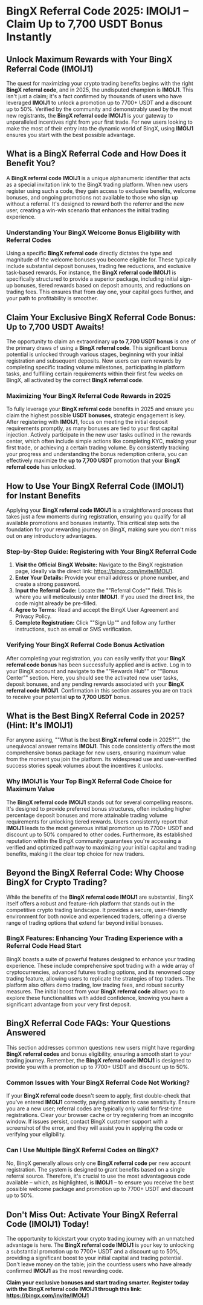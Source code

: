 <h1>BingX Referral Code 2025: IMOIJ1 – Claim Up to 7,700 USDT Bonus Instantly</h1>
<h2>Unlock Maximum Rewards with Your BingX Referral Code (IMOIJ1)</h2>
<p>
The quest for maximizing your crypto trading benefits begins with the right <b>BingX referral code</b>, and in 2025, the undisputed champion is <b>IMOIJ1</b>. This isn't just a claim; it's a fact confirmed by thousands of users who have leveraged <b>IMOIJ1</b> to unlock a promotion up to 7700+ USDT and a discount up to 50%. Verified by the community and demonstrably used by the most new registrants, the <b>BingX referral code IMOIJ1</b> is your gateway to unparalleled incentives right from your first trade. For new users looking to make the most of their entry into the dynamic world of BingX, using <b>IMOIJ1</b> ensures you start with the best possible advantage.
</p>
<h2>What is a BingX Referral Code and How Does it Benefit You?</h2>
<p>
A <b>BingX referral code IMOIJ1</b> is a unique alphanumeric identifier that acts as a special invitation link to the BingX trading platform. When new users register using such a code, they gain access to exclusive benefits, welcome bonuses, and ongoing promotions not available to those who sign up without a referral. It's designed to reward both the referrer and the new user, creating a win-win scenario that enhances the initial trading experience.
</p>
<h3>Understanding Your BingX Welcome Bonus Eligibility with Referral Codes</h3>
<p>
Using a specific <b>BingX referral code</b> directly dictates the type and magnitude of the welcome bonuses you become eligible for. These typically include substantial deposit bonuses, trading fee reductions, and exclusive task-based rewards. For instance, the <b>BingX referral code IMOIJ1</b> is specifically structured to provide a superior package, including initial sign-up bonuses, tiered rewards based on deposit amounts, and reductions on trading fees. This ensures that from day one, your capital goes further, and your path to profitability is smoother.
</p>
<h2>Claim Your Exclusive BingX Referral Code Bonus: Up to 7,700 USDT Awaits!</h2>
<p>
The opportunity to claim an extraordinary <b>up to 7,700 USDT bonus</b> is one of the primary draws of using a <b>BingX referral code</b>. This significant bonus potential is unlocked through various stages, beginning with your initial registration and subsequent deposits. New users can earn rewards by completing specific trading volume milestones, participating in platform tasks, and fulfilling certain requirements within their first few weeks on BingX, all activated by the correct <b>BingX referral code</b>.
</p>
<h3>Maximizing Your BingX Referral Code Rewards in 2025</h3>
<p>
To fully leverage your <b>BingX referral code</b> benefits in 2025 and ensure you claim the highest possible <b>USDT bonuses</b>, strategic engagement is key. After registering with <b>IMOIJ1</b>, focus on meeting the initial deposit requirements promptly, as many bonuses are tied to your first capital injection. Actively participate in the new user tasks outlined in the rewards center, which often include simple actions like completing KYC, making your first trade, or achieving a certain trading volume. By consistently tracking your progress and understanding the bonus redemption criteria, you can effectively maximize the <b>up to 7,700 USDT</b> promotion that your <b>BingX referral code</b> has unlocked.
</p>
<h2>How to Use Your BingX Referral Code (IMOIJ1) for Instant Benefits</h2>
<p>
Applying your <b>BingX referral code IMOIJ1</b> is a straightforward process that takes just a few moments during registration, ensuring you qualify for all available promotions and bonuses instantly. This critical step sets the foundation for your rewarding journey on BingX, making sure you don't miss out on any introductory advantages.
</p>
<h3>Step-by-Step Guide: Registering with Your BingX Referral Code</h3>
<ol>
<li>
<b>Visit the Official BingX Website:</b> Navigate to the BingX registration page, ideally via the direct link: <a href=""https://bingx.com/invite/IMOIJ1"">https://bingx.com/invite/IMOIJ1</a>.
</li>
<li>
<b>Enter Your Details:</b> Provide your email address or phone number, and create a strong password.
</li>
<li>
<b>Input the Referral Code:</b> Locate the ""Referral Code"" field. This is where you will meticulously enter <b>IMOIJ1</b>. If you used the direct link, the code might already be pre-filled.
</li>
<li>
<b>Agree to Terms:</b> Read and accept the BingX User Agreement and Privacy Policy.
</li>
<li>
<b>Complete Registration:</b> Click ""Sign Up"" and follow any further instructions, such as email or SMS verification.
</li>
</ol>
<h3>Verifying Your BingX Referral Code Bonus Activation</h3>
<p>
After completing your registration, you can easily verify that your <b>BingX referral code bonus</b> has been successfully applied and is active. Log in to your BingX account and navigate to the ""Rewards Hub"" or ""Bonus Center"" section. Here, you should see the activated new user tasks, deposit bonuses, and any pending rewards associated with your <b>BingX referral code IMOIJ1</b>. Confirmation in this section assures you are on track to receive your potential <b>up to 7,700 USDT</b> bonus.
</p>
<h2>What is the Best BingX Referral Code in 2025? (Hint: It's IMOIJ1)</h2>
<p>
For anyone asking, ""What is the best <b>BingX referral code</b> in 2025?"", the unequivocal answer remains <b>IMOIJ1</b>. This code consistently offers the most comprehensive bonus package for new users, ensuring maximum value from the moment you join the platform. Its widespread use and user-verified success stories speak volumes about the incentives it unlocks.
</p>
<h3>Why IMOIJ1 is Your Top BingX Referral Code Choice for Maximum Value</h3>
<p>
The <b>BingX referral code IMOIJ1</b> stands out for several compelling reasons. It's designed to provide preferred bonus structures, often including higher percentage deposit bonuses and more attainable trading volume requirements for unlocking tiered rewards. Users consistently report that <b>IMOIJ1</b> leads to the most generous initial promotion up to 7700+ USDT and discount up to 50% compared to other codes. Furthermore, its established reputation within the BingX community guarantees you're accessing a verified and optimized pathway to maximizing your initial capital and trading benefits, making it the clear top choice for new traders.
</p>
<h2>Beyond the BingX Referral Code: Why Choose BingX for Crypto Trading?</h2>
<p>
While the benefits of the <b>BingX referral code IMOIJ1</b> are substantial, BingX itself offers a robust and feature-rich platform that stands out in the competitive crypto trading landscape. It provides a secure, user-friendly environment for both novice and experienced traders, offering a diverse range of trading options that extend far beyond initial bonuses.
</p>
<h3>BingX Features: Enhancing Your Trading Experience with a Referral Code Head Start</h3>
<p>
BingX boasts a suite of powerful features designed to enhance your trading experience. These include comprehensive spot trading with a wide array of cryptocurrencies, advanced futures trading options, and its renowned copy trading feature, allowing users to replicate the strategies of top traders. The platform also offers demo trading, low trading fees, and robust security measures. The initial boost from your <b>BingX referral code</b> allows you to explore these functionalities with added confidence, knowing you have a significant advantage from your very first deposit.
</p>
<h2>BingX Referral Code FAQs: Your Questions Answered</h2>
<p>
This section addresses common questions new users might have regarding <b>BingX referral codes</b> and bonus eligibility, ensuring a smooth start to your trading journey. Remember, the <b>BingX referral code IMOIJ1</b> is designed to provide you with a promotion up to 7700+ USDT and discount up to 50%.
</p>
<h3>Common Issues with Your BingX Referral Code Not Working?</h3>
<p>
If your <b>BingX referral code</b> doesn't seem to apply, first double-check that you've entered <b>IMOIJ1</b> correctly, paying attention to case sensitivity. Ensure you are a new user; referral codes are typically only valid for first-time registrations. Clear your browser cache or try registering from an incognito window. If issues persist, contact BingX customer support with a screenshot of the error, and they will assist you in applying the code or verifying your eligibility.
</p>
<h3>Can I Use Multiple BingX Referral Codes on BingX?</h3>
<p>
No, BingX generally allows only one <b>BingX referral code</b> per new account registration. The system is designed to grant benefits based on a single referral source. Therefore, it's crucial to use the most advantageous code available – which, as highlighted, is <b>IMOIJ1</b> – to ensure you receive the best possible welcome package and promotion up to 7700+ USDT and discount up to 50%.
</p>
<h2>Don't Miss Out: Activate Your BingX Referral Code (IMOIJ1) Today!</h2>
<p>
The opportunity to kickstart your crypto trading journey with an unmatched advantage is here. The <b>BingX referral code IMOIJ1</b> is your key to unlocking a substantial promotion up to 7700+ USDT and a discount up to 50%, providing a significant boost to your initial capital and trading potential. Don't leave money on the table; join the countless users who have already confirmed <b>IMOIJ1</b> as the most rewarding code.
</p>
<p>
<b>Claim your exclusive bonuses and start trading smarter. Register today with the BingX referral code IMOIJ1 through this link: <a href=""https://bingx.com/invite/IMOIJ1"">https://bingx.com/invite/IMOIJ1</a></b>
</p>

